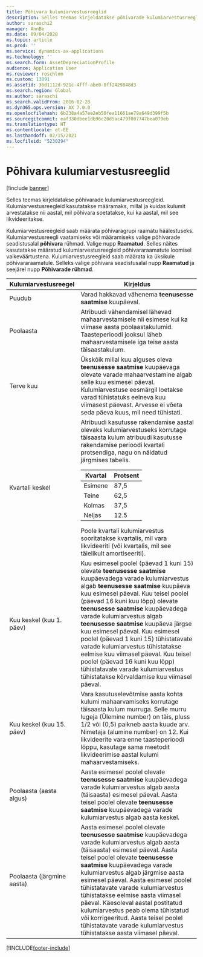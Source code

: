 ```yaml
---
title: Põhivara kulumiarvestusreeglid
description: Selles teemas kirjeldatakse põhivarade kulumiarvestusreegleid.
author: saraschi2
manager: AnnBe
ms.date: 09/04/2020
ms.topic: article
ms.prod: ''
ms.service: dynamics-ax-applications
ms.technology: ''
ms.search.form: AssetDepreciationProfile
audience: Application User
ms.reviewer: roschlom
ms.custom: 13891
ms.assetid: 36d1112d-921c-4fff-abe0-0ff2429848d3
ms.search.region: Global
ms.author: saraschi
ms.search.validFrom: 2016-02-28
ms.dyn365.ops.version: AX 7.0.0
ms.openlocfilehash: 6b238a4a57ee2eb58fea11661ae79a649d399f5b
ms.sourcegitcommit: eaf330dbee1db96c20d5ac479f007747bea079eb
ms.translationtype: HT
ms.contentlocale: et-EE
ms.lasthandoff: 02/15/2021
ms.locfileid: "5230294"
---
```

# <a name="fixed-asset-depreciation-conventions"></a>Põhivara kulumiarvestusreeglid

[!include [banner](../includes/banner.md)]

Selles teemas kirjeldatakse põhivarade kulumiarvestusreegleid. Kulumiarvestusreegleid kasutatakse määramaks, millal ja kuidas kulumit arvestatakse nii aastal, mil põhivara soetatakse, kui ka aastal, mil see likvideeritakse.

Kulumiarvestusreegleid saab määrata põhivaragrupi raamatu häälestuseks. Kulumiarvestusreegli vaatamiseks või määramiseks valige põhivarade seadistusalal **põhivara** rühmad. Valige nupp **Raamatud**. Selles näites kasutatakse määratud kulumiarvestusreegleid põhivararaamatute loomisel vaikeväärtustena. Kulumiarvestusreegleid saab määrata ka üksikule põhivararaamatule. Selleks valige põhivara seadistusalal nupp **Raamatud** ja seejärel nupp **Põhivarade rühmad**.

| Kulumiarvestusreegel   | Kirjeldus |
|---------------------------|-------------|
| Puudub                      | Varad hakkavad vähenema <strong>teenusesse saatmise</strong> kuupäeval. |
| Poolaasta                 | Atribuudi vähendamisel lähevad mahaarvestamisele nii esimese kui ka viimase aasta poolaastakulumid. Taasteperioodi jooksul läheb mahaarvestamisele iga teise aasta täisaastakulum. |
| Terve kuu                | Ükskõik millal kuu alguses oleva <strong>teenusesse saatmise</strong> kuupäevaga olevate varade mahaarvestamine algab selle kuu esimesel päeval. Kulumiarvestuse eesmärgil loetakse varad tühistatuks eelneva kuu viimasest päevast. Arvesse ei võeta seda päeva kuus, mil need tühistati. |
| Kvartali keskel               | Atribuudi kasutusse rakendamise aastal olevaks kulumiarvestuseks korrutage täisaasta kulum atribuudi kasutusse rakendamise perioodi kvartali protsendiga, nagu on näidatud järgmises tabelis.<table><thead><tr><th>Kvartal</th><th>Protsent</th></tr></thead><tbody><tr><td>Esimene</td><td>87,5</td></tr><tr><td>Teine</td><td>62,5</td></tr><tr><td>Kolmas</td><td>37,5</td></tr><tr><td>Neljas</td><td>12.5</td></tr></tbody></table>Poole kvartali kulumiarvestus sooritatakse kvartalis, mil vara likvideeriti (või kvartalis, mil see täielikult amortiseeriti). |
| Kuu keskel (kuu 1. päev)  | Kuu esimesel poolel (päevad 1 kuni 15) olevate <strong>teenusesse saatmise</strong> kuupäevadega varade kulumiarvestus algab <strong>teenusesse saatmise</strong> kuupäeva kuu esimesel päeval. Kuu teisel poolel (päevad 16 kuni kuu lõpp) olevate <strong>teenusesse saatmise</strong> kuupäevadega varade kulumiarvestus algab <strong>teenusesse saatmise</strong> kuupäeva järgse kuu esimesel päeval. Kuu esimesel poolel (päevad 1 kuni 15) tühistatavate varade kulumiarvestus tühistatakse eelmise kuu viimasel päeval. Kuu teisel poolel (päevad 16 kuni kuu lõpp) tühistatavate varade kulumiarvestus tühistatakse kõrvaldamise kuu viimasel päeval. |
| Kuu keskel (kuu 15. päev) | Vara kasutuselevõtmise aasta kohta kulumi mahaarvamiseks korrutage täisaasta kulum murruga. Selle murru lugeja (Ülemine number) on täis, pluss 1/2 või (0,5) paikneb aasta kuude arv. Nimetaja (alumine number) on 12. Kui likvideerite vara enne taasteperioodi lõppu, kasutage sama meetodit likvideerimise aastal kulumi mahaarvestamiseks. |
| Poolaasta (aasta algus) | Aasta esimesel poolel olevate <strong>teenusesse saatmise</strong> kuupäevadega varade kulumiarvestus algab aasta (täisaasta) esimesel päeval. Aasta teisel poolel olevate <strong>teenusesse saatmise</strong> kuupäevadega varade kulumiarvestus algab aasta keskel. |
| Poolaasta (järgmine aasta)     | Aasta esimesel poolel olevate <strong>teenusesse saatmise</strong> kuupäevadega varade kulumiarvestus algab aasta (täisaasta) esimesel päeval. Aasta teisel poolel olevate <strong>teenusesse saatmise</strong> kuupäevadega varade kulumiarvestus algab järgmise aasta esimesel päeval. Aasta esimesel poolel tühistatavate varade kulumiarvestus tühistatakse eelmise aasta viimasel päeval. Käesoleval aastal postitatud kulumiarvestus peab olema tühistatud või korrigeeritud. Aasta teisel poolel tühistatavate varade kulumiarvestus tühistatakse aasta viimasel päeval. |


[!INCLUDE[footer-include](../../includes/footer-banner.md)]